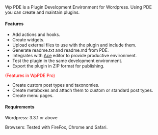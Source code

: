 Wp PDE is a Plugin Development Environment for Wordpress. Using PDE you can create and maintain
plugins.

#### Features 

* Add actions and hooks.
* Create widgets.
* Upload external files to use with the plugin and include them.
* Generate readme.txt and readme.md from PDE.
* Integrates with [Ace](http://ace.ajax.org "Ace Editor") editor to provide productive environment.
* Test the plugin in the same development environment.
* Export the plugin in ZIP format for publishing.

<font color="red">(Features in WpPDE Pro)</font>

* Create custom post types and taxonomies.
* Create metaboxes and attach them to custom or standard post types.
* Create menu pages.

#### Requirements

Wordpress: 3.3.1 or above

Browsers: Tested with FireFox, Chrome and Safari.

